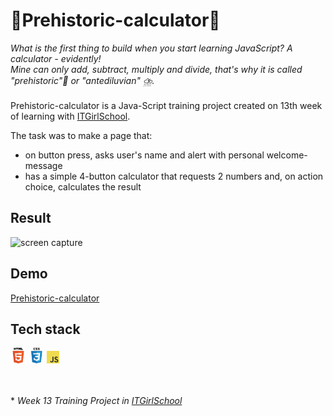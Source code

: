 # 🦖Prehistoric-calculator🦖

_What is the first thing to build when you start learning JavaScript? A calculator - evidently!<br>
Mine can only add, subtract, multiply and divide, that's why it is called "prehistoric"🦖 or "antediluvian" ⛈️._
<br><br>
Prehistoric-calculator is a Java-Script training project created on 13th week of learning with [ITGirlSchool].

The task was to make a page that:
- on button press, asks user's name and alert with personal welcome-message
- has a simple 4-button calculator that requests 2 numbers and, on action choice, calculates the result

## Result
<img width="45%" alt="screen capture" src="../main/assets/img/captureweb.png">

## Demo
[Prehistoric-calculator]

## Tech stack

<code><img height="25" src="https://raw.githubusercontent.com/github/explore/80688e429a7d4ef2fca1e82350fe8e3517d3494d/topics/html/html.png"></code>
<code><img height="25" src="https://raw.githubusercontent.com/github/explore/80688e429a7d4ef2fca1e82350fe8e3517d3494d/topics/css/css.png"></code>
<code><img height="20" src="https://raw.githubusercontent.com/github/explore/80688e429a7d4ef2fca1e82350fe8e3517d3494d/topics/javascript/javascript.png"></code>

<br><br> 
\* _Week 13 Training Project in [ITGirlSchool]_ 
  

   [ITGirlSchool]: <https://itgirlschool.com/en>
   [Prehistoric-calculator]: <https://alenagm.github.io/Prehistoric-calculator/>
